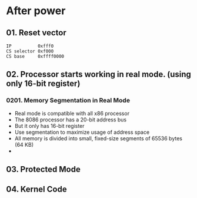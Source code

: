 # After power

## 01. Reset vector
```
IP          0xfff0
CS selector 0xf000
CS base     0xffff0000
```
## 02. Processor starts working in real mode. (using only 16-bit register)

### 0201. Memory Segmentation in Real Mode
  - Real mode is compatible with all x86 processor
  - The 8086 processor has a 20-bit address bus
  - But it only has 16-bit register
  - Use segmentation to maximize usage of address space
  - All memory is divided into small, fixed-size segments of 65536 bytes (64 KB)
  - 


## 03. Protected Mode


## 04. Kernel Code
